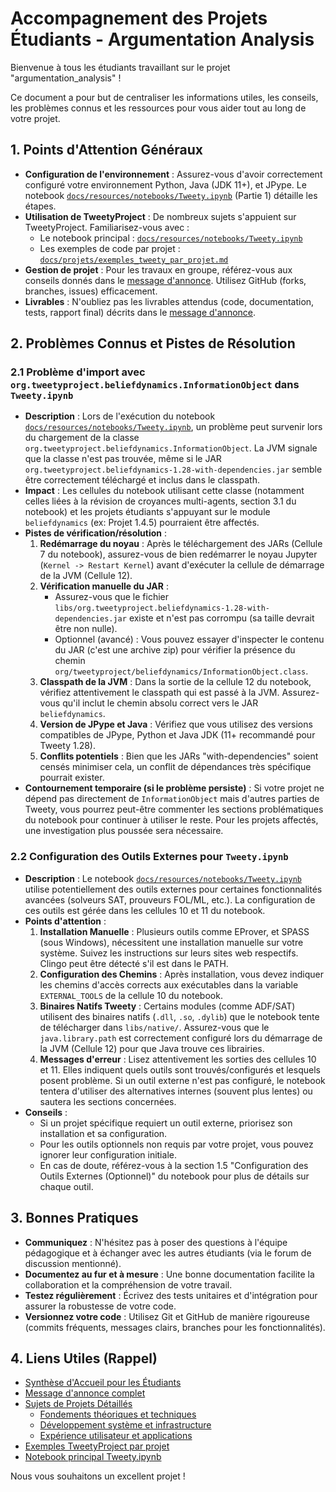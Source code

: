 # Accompagnement des Projets Étudiants - Argumentation Analysis

Bienvenue à tous les étudiants travaillant sur le projet "argumentation_analysis" !

Ce document a pour but de centraliser les informations utiles, les conseils, les problèmes connus et les ressources pour vous aider tout au long de votre projet.

## 1. Points d'Attention Généraux

*   **Configuration de l'environnement** : Assurez-vous d'avoir correctement configuré votre environnement Python, Java (JDK 11+), et JPype. Le notebook [`docs/resources/notebooks/Tweety.ipynb`](docs/resources/notebooks/Tweety.ipynb) (Partie 1) détaille les étapes.
*   **Utilisation de TweetyProject** : De nombreux sujets s'appuient sur TweetyProject. Familiarisez-vous avec :
    *   Le notebook principal : [`docs/resources/notebooks/Tweety.ipynb`](docs/resources/notebooks/Tweety.ipynb)
    *   Les exemples de code par projet : [`docs/projets/exemples_tweety_par_projet.md`](docs/projets/exemples_tweety_par_projet.md)
*   **Gestion de projet** : Pour les travaux en groupe, référez-vous aux conseils donnés dans le [message d'annonce](./message_annonce_etudiants.md#conseils-selon-la-taille-du-groupe). Utilisez GitHub (forks, branches, issues) efficacement.
*   **Livrables** : N'oubliez pas les livrables attendus (code, documentation, tests, rapport final) décrits dans le [message d'annonce](./message_annonce_etudiants.md#livrables-attendus).

## 2. Problèmes Connus et Pistes de Résolution

### 2.1 Problème d'import avec `org.tweetyproject.beliefdynamics.InformationObject` dans `Tweety.ipynb`

*   **Description** : Lors de l'exécution du notebook [`docs/resources/notebooks/Tweety.ipynb`](docs/resources/notebooks/Tweety.ipynb), un problème peut survenir lors du chargement de la classe `org.tweetyproject.beliefdynamics.InformationObject`. La JVM signale que la classe n'est pas trouvée, même si le JAR `org.tweetyproject.beliefdynamics-1.28-with-dependencies.jar` semble être correctement téléchargé et inclus dans le classpath.
*   **Impact** : Les cellules du notebook utilisant cette classe (notamment celles liées à la révision de croyances multi-agents, section 3.1 du notebook) et les projets étudiants s'appuyant sur le module `beliefdynamics` (ex: Projet 1.4.5) pourraient être affectés.
*   **Pistes de vérification/résolution** :
    1.  **Redémarrage du noyau** : Après le téléchargement des JARs (Cellule 7 du notebook), assurez-vous de bien redémarrer le noyau Jupyter (`Kernel -> Restart Kernel`) avant d'exécuter la cellule de démarrage de la JVM (Cellule 12).
    2.  **Vérification manuelle du JAR** :
        *   Assurez-vous que le fichier `libs/org.tweetyproject.beliefdynamics-1.28-with-dependencies.jar` existe et n'est pas corrompu (sa taille devrait être non nulle).
        *   Optionnel (avancé) : Vous pouvez essayer d'inspecter le contenu du JAR (c'est une archive zip) pour vérifier la présence du chemin `org/tweetyproject/beliefdynamics/InformationObject.class`.
    3.  **Classpath de la JVM** : Dans la sortie de la cellule 12 du notebook, vérifiez attentivement le classpath qui est passé à la JVM. Assurez-vous qu'il inclut le chemin absolu correct vers le JAR `beliefdynamics`.
    4.  **Version de JPype et Java** : Vérifiez que vous utilisez des versions compatibles de JPype, Python et Java JDK (11+ recommandé pour Tweety 1.28).
    5.  **Conflits potentiels** : Bien que les JARs "with-dependencies" soient censés minimiser cela, un conflit de dépendances très spécifique pourrait exister.
*   **Contournement temporaire (si le problème persiste)** : Si votre projet ne dépend pas directement de `InformationObject` mais d'autres parties de Tweety, vous pourrez peut-être commenter les sections problématiques du notebook pour continuer à utiliser le reste. Pour les projets affectés, une investigation plus poussée sera nécessaire.

### 2.2 Configuration des Outils Externes pour `Tweety.ipynb`

*   **Description** : Le notebook [`docs/resources/notebooks/Tweety.ipynb`](docs/resources/notebooks/Tweety.ipynb) utilise potentiellement des outils externes pour certaines fonctionnalités avancées (solveurs SAT, prouveurs FOL/ML, etc.). La configuration de ces outils est gérée dans les cellules 10 et 11 du notebook.
*   **Points d'attention** :
    1.  **Installation Manuelle** : Plusieurs outils comme EProver, et SPASS (sous Windows), nécessitent une installation manuelle sur votre système. Suivez les instructions sur leurs sites web respectifs. Clingo peut être détecté s'il est dans le PATH.
    2.  **Configuration des Chemins** : Après installation, vous devez indiquer les chemins d'accès corrects aux exécutables dans la variable `EXTERNAL_TOOLS` de la cellule 10 du notebook.
    3.  **Binaires Natifs Tweety** : Certains modules (comme ADF/SAT) utilisent des binaires natifs (`.dll`, `.so`, `.dylib`) que le notebook tente de télécharger dans `libs/native/`. Assurez-vous que le `java.library.path` est correctement configuré lors du démarrage de la JVM (Cellule 12) pour que Java trouve ces librairies.
    4.  **Messages d'erreur** : Lisez attentivement les sorties des cellules 10 et 11. Elles indiquent quels outils sont trouvés/configurés et lesquels posent problème. Si un outil externe n'est pas configuré, le notebook tentera d'utiliser des alternatives internes (souvent plus lentes) ou sautera les sections concernées.
*   **Conseils** :
    *   Si un projet spécifique requiert un outil externe, priorisez son installation et sa configuration.
    *   Pour les outils optionnels non requis par votre projet, vous pouvez ignorer leur configuration initiale.
    *   En cas de doute, référez-vous à la section 1.5 "Configuration des Outils Externes (Optionnel)" du notebook pour plus de détails sur chaque outil.

## 3. Bonnes Pratiques

*   **Communiquez** : N'hésitez pas à poser des questions à l'équipe pédagogique et à échanger avec les autres étudiants (via le forum de discussion mentionné).
*   **Documentez au fur et à mesure** : Une bonne documentation facilite la collaboration et la compréhension de votre travail.
*   **Testez régulièrement** : Écrivez des tests unitaires et d'intégration pour assurer la robustesse de votre code.
*   **Versionnez votre code** : Utilisez Git et GitHub de manière rigoureuse (commits fréquents, messages clairs, branches pour les fonctionnalités).

## 4. Liens Utiles (Rappel)

*   [Synthèse d'Accueil pour les Étudiants](./ACCUEIL_ETUDIANTS_SYNTHESE.md)
*   [Message d'annonce complet](./message_annonce_etudiants.md)
*   [Sujets de Projets Détaillés](./sujets_projets_detailles.md)
    *   [Fondements théoriques et techniques](./fondements_theoriques.md)
    *   [Développement système et infrastructure](./developpement_systeme.md)
    *   [Expérience utilisateur et applications](./experience_utilisateur.md)
*   [Exemples TweetyProject par projet](./exemples_tweety_par_projet.md)
*   [Notebook principal Tweety.ipynb](../resources/notebooks/Tweety.ipynb)

Nous vous souhaitons un excellent projet !